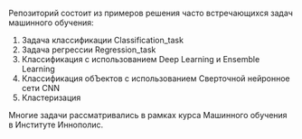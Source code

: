 Репозиторий состоит из примеров решения часто встречающихся задач машинного обучения: </br>
1) Задача классификации Classification_task </br>
2) Задача регрессии Regression_task </br>
3) Классификация с использованием Deep Learning и Ensemble Learning </br>
4) Классификация обЪектов с использованием Сверточной нейронное сети CNN </br>
5) Кластеризация </br>

Многие задачи рассматривались в рамках курса Машинного обучения в Институте Иннополис.
